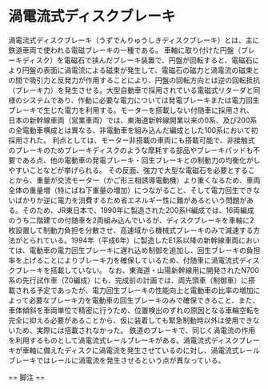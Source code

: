 # 渦電流式ディスクブレーキ

渦電流式ディスクブレーキ（うずでんりゅうしきディスクブレーキ）とは、主に鉄道車両で使われる電磁ブレーキの一種である。
車軸に取り付けた円盤（ブレーキディスク）を電磁石で挟んだブレーキ装置で、円盤が回転すると、電磁石により円盤の表面に渦電流による磁束が発生して、電磁石の磁力と渦電流の磁束との間で吸引力と反発力が作用することにより、円盤の回転方向とは逆の回転抵抗（ブレーキ力）を発生させる。大型自動車で採用されている電磁式リターダと同様のシステムであり、作動に必要な電力については発電ブレーキまたは電力回生ブレーキで生じた電力を利用する。モーターを搭載しない付随車に採用され、日本の新幹線車両（営業車両）では、東海道新幹線開業以来の0系、及び200系の全電動車構成とは異なる、非電動車を組み込んだ編成とした100系において初採用された。
利点としては、モーター非搭載の車両にも搭載可能で、非接触式のブレーキのためブレーキディスクのような摩耗する部品やブレーキパッドも不要である点、他の電動車の発電ブレーキ・回生ブレーキとの制動力の均衡化がしやすいことなどが挙げられる。
その反面、強力で大型な電磁石を必要とすることから、重量が交流モーター（かご形三相誘導電動機）より重くなるため、車両全体の重量増（特にばね下重量の増加）につながること、そして電力回生できないばかりか逆に電力を消費するため省エネルギー性に難があるという問題がある。そのため、JR東日本で、1990年に製造された200系H編成では、16両編成のうち二階建ての付随車を2両組み込んでいるが、ディスクブレーキを車軸に2枚設置して制動力負担を分散させ、高速域から機械式ブレーキのみで減速する方法がとられている。1994年（平成6年）に製造したE1系以降の新幹線車両においては、電動車の電力回生ブレーキに遅れ込め制御を追加し、回生ブレーキの負担率を上げることによりブレーキ力を確保しているため、付随車に渦電流式ディスクブレーキを搭載していない。
なお、東海道・山陽新幹線用に開発されたN700系の先行試作車（Z0編成）にも、完成前の計画では、両先頭車（制御車）に搭載される予定であったが、電力回生ブレーキの性能向上と電動車の比率の増加によって必要なブレーキ力を電動車の回生ブレーキのみで確保できること、また、車体傾斜を車両単位で精密に行うため、位置検出のずれの原因となる車輪空転を完全に抑える必要があることから、仮に装着しても緊急制動時以外は使用できないため、実際には搭載されなかった。
鉄道のブレーキで、同じく渦電流の作用を利用するものとして渦電流式レールブレーキがある。渦電流式ディスクブレーキが車軸に備えたディスクに渦電流を発生させているのに対し、渦電流式レールブレーキではレールに渦電流を発生させるという点が異なっている。


== 脚注 ==